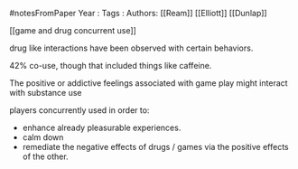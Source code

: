 #notesFromPaper
Year   :
Tags   :
Authors: [[Ream]] [[Elliott]] [[Dunlap]]

[[game and drug concurrent use]]

drug like interactions have been observed with certain behaviors.

42% co-use, though that included things like caffeine.

The positive or addictive feelings associated with game play might interact with substance use

players concurrently used in order to:

 - enhance already pleasurable experiences.
 - calm down
 - remediate the negative effects of drugs / games via the positive effects of the other.
